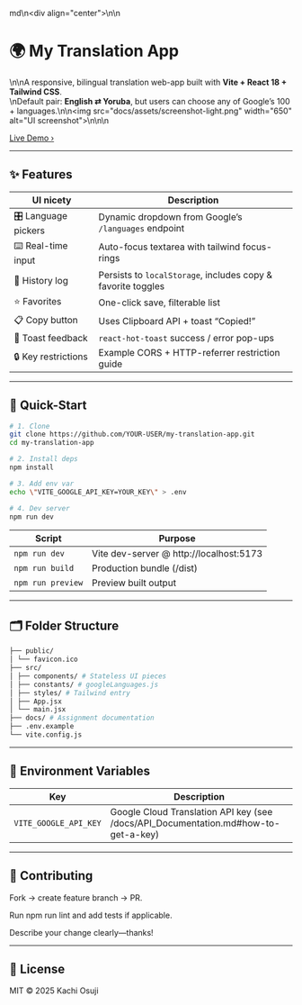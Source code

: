 md\n<div align=\"center\">\n\n<h1>🌍 My Translation App</h1>\n\nA responsive, bilingual translation web-app built with <strong>Vite + React 18 + Tailwind CSS</strong>.<br>\nDefault pair: <strong>English ⇄ Yoruba</strong>, but users can choose any of Google’s 100 + languages.\n\n<img src=\"docs/assets/screenshot-light.png\" width=\"650\" alt=\"UI screenshot\">\n\n</div>\n

[Live Demo ›](https://YOUR-VERCEL-URL.vercel.app)

---

## ✨ Features

| UI nicety           | Description                                                  |
| ------------------- | ------------------------------------------------------------ |
| 🎛️ Language pickers | Dynamic dropdown from Google’s `/languages` endpoint         |
| ⌨️ Real-time input  | Auto-focus textarea with tailwind focus-rings                |
| 🔄 History log      | Persists to `localStorage`, includes copy & favorite toggles |
| ⭐ Favorites        | One-click save, filterable list                              |
| 📋 Copy button      | Uses Clipboard API + toast “Copied!”                         |
| 🍞 Toast feedback   | `react-hot-toast` success / error pop-ups                    |
| 🔒 Key restrictions | Example CORS + HTTP-referrer restriction guide               |

---

## 🚀 Quick-Start

```bash
# 1. Clone
git clone https://github.com/YOUR-USER/my-translation-app.git
cd my-translation-app
```

```bash
# 2. Install deps
npm install
```

```bash
# 3. Add env var
echo \"VITE_GOOGLE_API_KEY=YOUR_KEY\" > .env
```

```bash
# 4. Dev server
npm run dev
```

| **Script**        | **Purpose**                             |
| ----------------- | --------------------------------------- |
| `npm run dev`     | Vite dev-server @ http://localhost:5173 |
| `npm run build`   | Production bundle (/dist)               |
| `npm run preview` | Preview built output                    |

---

## 🗂️ Folder Structure

```bash
├── public/
│ └── favicon.ico
├── src/
│ ├── components/ # Stateless UI pieces
│ ├── constants/ # googleLanguages.js
│ ├── styles/ # Tailwind entry
│ ├── App.jsx
│ └── main.jsx
├── docs/ # Assignment documentation
├── .env.example
└── vite.config.js
```

---

## 🔑 Environment Variables

| **Key**               | **Description**                                                                    |
| --------------------- | ---------------------------------------------------------------------------------- |
| `VITE_GOOGLE_API_KEY` | Google Cloud Translation API key (see /docs/API_Documentation.md#how-to-get-a-key) |

---

## 🤝 Contributing

Fork → create feature branch → PR.

Run npm run lint and add tests if applicable.

Describe your change clearly—thanks!

---

## 📝 License

MIT © 2025 Kachi Osuji
